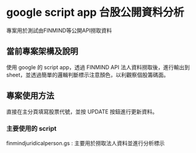 # google script app 台股公開資料分析
專案用於測試由FINMIND等公開API撈取資料


## 當前專案架構及說明
使用 google 的 script app，透過 FINMIND API 法人資料撈取後，進行輸出到sheet，並透過簡單的邏輯判斷標示注意顏色，以利觀察個股籌碼面。


## 專案使用方法
直接在主分頁填寫股票代號，並按 UPDATE 按鈕進行更新資料。

### 主要使用的 script
finmindjuridicalperson.gs : 主要用於撈取法人資料並進行分析標示